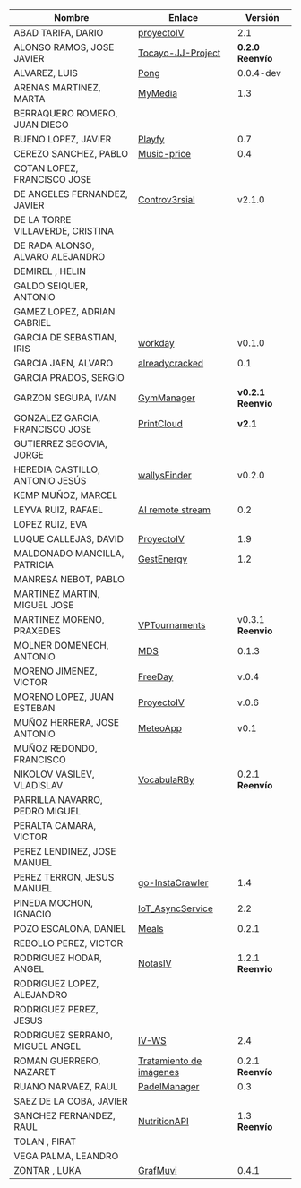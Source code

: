 | Nombre | Enlace | Versión |
|--------|--------|---------|
|ABAD TARIFA, DARIO | [proyectoIV](https://github.com/daraahh/proyectoIV) | 2.1 |
|ALONSO RAMOS, JOSE JAVIER | [Tocayo-JJ-Project](https://github.com/JJavier98/IV-Project) | **0.2.0 Reenvío** |
|ALVAREZ, LUIS | [Pong](https://github.com/lag2k/pong) | 0.0.4-dev |
|ARENAS MARTINEZ, MARTA| [MyMedia](https://github.com/MartaArM/proyectoIV1920) | 1.3 |
|BERRAQUERO ROMERO, JUAN DIEGO | | |
|BUENO LOPEZ, JAVIER | [Playfy](https://github.com/JaviBL8/Playfy) | 0.7 |
|CEREZO SANCHEZ, PABLO | [Music-price](https://github.com/pcerezo/Music-price) | 0.4 |
|COTAN LOPEZ, FRANCISCO JOSE | | |
|DE ANGELES FERNANDEZ, JAVIER | [Controv3rsial](https://github.com/jdafer98/Controv3rsial) | v2.1.0 |
|DE LA TORRE VILLAVERDE, CRISTINA | | |
|DE RADA ALONSO, ALVARO ALEJANDRO | | |
|DEMIREL , HELIN | | |
|GALDO SEIQUER, ANTONIO | | |
|GAMEZ LOPEZ, ADRIAN GABRIEL | | |
|GARCIA DE SEBASTIAN, IRIS |[workday](https://github.com/iris-garcia/workday) | v0.1.0 |
|GARCIA JAEN, ALVARO | [alreadycracked](https://github.com/AlvaroGarciaJaen/alreadycracked) | 0.1 |
|GARCIA PRADOS, SERGIO | | |
|GARZON SEGURA, IVAN | [GymManager](https://github.com/i4vk/GymManager) | **v0.2.1 Reenvio** |
|GONZALEZ GARCIA, FRANCISCO JOSE | [PrintCloud](https://github.com/Neo-Stark/Proyecto-IV-19-20) | **v2.1** |
|GUTIERREZ SEGOVIA, JORGE | | |
|HEREDIA CASTILLO, ANTONIO JESÚS| [wallysFinder](https://github.com/antoni-heredia/WallysFinder) | v0.2.0 |
|KEMP MUÑOZ, MARCEL | | |
|LEYVA RUIZ, RAFAEL | [AI remote stream](https://github.com/rafaelleru/iv) | 0.2 |
|LOPEZ RUIZ, EVA | | |
|LUQUE CALLEJAS, DAVID | [ProyectoIV](https://github.com/davidluque1/ProyectoIV) | 1.9 |
|MALDONADO MANCILLA, PATRICIA |[GestEnergy](https://github.com/patriciamaldonado/GestEnergy)| 1.2 |
|MANRESA NEBOT, PABLO | | |
|MARTINEZ MARTIN, MIGUEL JOSE | | |
|MARTINEZ MORENO, PRAXEDES | [VPTournaments](https://github.com/pramartinez/IV_project) | v0.3.1 **Reenvio** |
|MOLNER DOMENECH, ANTONIO | [MDS](https://github.com/antoniomdk/model-deployment-service) | 0.1.3 |
|MORENO JIMENEZ, VICTOR | [FreeDay](https://github.com/VictorMorenoJimenez/IV) | v.0.4 |
|MORENO LOPEZ, JUAN ESTEBAN |[ProyectoIV](https://github.com/juaneml/IV_1920_Proyecto) |v.0.6 |
|MUÑOZ HERRERA, JOSE ANTONIO | [MeteoApp](https://github.com/JoseAntonioMHerrera/MeteoApp) | v0.1 |
|MUÑOZ REDONDO, FRANCISCO | | |
|NIKOLOV VASILEV, VLADISLAV | [VocabulaRBy](https://github.com/Vol0kin/VocabulaRBy) | 0.2.1 **Reenvío** |
|PARRILLA NAVARRO, PEDRO MIGUEL | | |
|PERALTA CAMARA, VICTOR | | |
|PEREZ LENDINEZ, JOSE MANUEL | | |
|PEREZ TERRON, JESUS MANUEL | [go-InstaCrawler](https://github.com/Jesus-Sheriff/go-InstaCrawler) | 1.4 |
|PINEDA MOCHON, IGNACIO | [IoT_AsyncService](https://github.com/nachop97m/IoT_AsyncService) | 2.2 |
|POZO ESCALONA, DANIEL | [Meals](https://github.com/danipozo/meals) | 0.2.1 |
|REBOLLO PEREZ, VICTOR | | |
|RODRIGUEZ HODAR, ANGEL | [NotasIV](https://github.com/angelhodar/NotasIV) | 1.2.1 **Reenvio**|
|RODRIGUEZ LOPEZ, ALEJANDRO | | |
|RODRIGUEZ PEREZ, JESUS | | |
|RODRIGUEZ SERRANO, MIGUEL ANGEL | [IV-WS](https://github.com/miguelangelrdguez/IV-WS) | 2.4 |
|ROMAN GUERRERO, NAZARET | [Tratamiento de imágenes](https://github.com/nazaretrogue/Microservicio-multimedia) | 0.2.1 **Reenvío** |
|RUANO NARVAEZ, RAUL | [PadelManager](https://github.com/ruanete/PadelManager) | 0.3 |
|SAEZ DE LA COBA, JAVIER | | |
|SANCHEZ FERNANDEZ, RAUL | [NutritionAPI](https://github.com/raulsf6/Proyecto-IV) | 1.3 **Reenvío** |
|TOLAN , FIRAT | | |
|VEGA PALMA, LEANDRO | | |
|ZONTAR , LUKA | [GrafMuvi](https://github.com/lzontar/GrafMuvi) | 0.4.1 |
